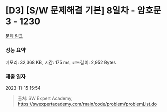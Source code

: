 # [D3] [S/W 문제해결 기본] 8일차 - 암호문3 - 1230 

[문제 링크](https://swexpertacademy.com/main/code/problem/problemDetail.do?contestProbId=AV14zIwqAHwCFAYD) 

### 성능 요약

메모리: 32,368 KB, 시간: 175 ms, 코드길이: 2,952 Bytes

### 제출 일자

2023-11-15 15:54



> 출처: SW Expert Academy, https://swexpertacademy.com/main/code/problem/problemList.do